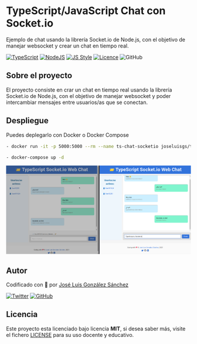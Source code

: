 # TypeScript/JavaScript Chat con Socket.io
Ejemplo de chat usando la librería Socket.io de Node.js, con el objetivo de manejar websocket y crear un chat en tiempo real.

[![TypeScript](https://img.shields.io/badge/TypeScript-Ready-3178c6)](https://www.typescriptlang.org/)
[![NodeJS](https://img.shields.io/badge/NodeJS-Ready-83BA63)](https://nodejs.org/es/)
[![JS Style](https://img.shields.io/badge/JS%20Style-AirBnB-ff69b4)](https://airbnb.io/javascript)
[![Licence](https://img.shields.io/github/license/joseluisgs/todo-native-script)](./LICENSE)
![GitHub](https://img.shields.io/github/last-commit/joseluisgs/ts-chat-socketio)

## Sobre el proyecto

El proyecto consiste en crar un chat en tiempo real usando la librería Socket.io de Node.js, con el objetivo de manejar websocket y poder intercambiar mensajes entre usuarios/as que se conectan.

## Despliegue
Puedes deplegarlo con Docker o Docker Compose
```bash
- docker run -it -p 5000:5000 --rm --name ts-chat-socketio joseluisgs/ts-chat-socketio
```
```bash
- docker-compose up -d
```

![imagen](public/chat.png)

## Autor

Codificado con :sparkling_heart: por [José Luis González Sánchez](https://twitter.com/joseluisgonsan)

[![Twitter](https://img.shields.io/twitter/follow/joseluisgonsan?style=social)](https://twitter.com/joseluisgonsan)
[![GitHub](https://img.shields.io/github/followers/joseluisgs?style=social)](https://github.com/joseluisgs)

## Licencia

Este proyecto esta licenciado bajo licencia **MIT**, si desea saber más, visite el fichero
[LICENSE](./LICENSE) para su uso docente y educativo.
